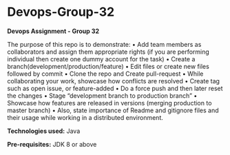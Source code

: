 # Devops-Group-32

**Devops Assignment - Group 32**

The purpose of this repo is to demonstrate: 
•	Add team members as collaborators and assign them appropriate rights (if you are performing individual then create one dummy account for the task)
•	Create a branch(development/production/feature)
•	Edit files or create new files followed by commit
•	Clone the repo and Create pull-request
•	While collaborating your work, showcase how conflicts are resolved
•	Create tag such as open issue, or feature-added
•	Do a force push and then later reset the changes
•	Stage “development branch to production branch”
•	Showcase how features are released in versions (merging production to master branch)
•	Also, state importance of Readme and gitignore files and their usage while working in a distributed environment.

**Technologies used:**
Java

**Pre-requisites:**
JDK 8 or above
